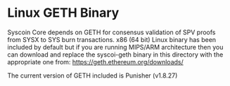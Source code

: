 Linux GETH Binary
============================

Syscoin Core depends on GETH for consensus validation of SPV proofs from SYSX to SYS burn transactions.
x86 (64 bit) Linux binary has been included by default but if you are running MIPS/ARM architecture then you can download and replace the syscoi-geth binary in this directory with the appropriate one from: https://geth.ethereum.org/downloads/

The current version of GETH included is Punisher (v1.8.27)
